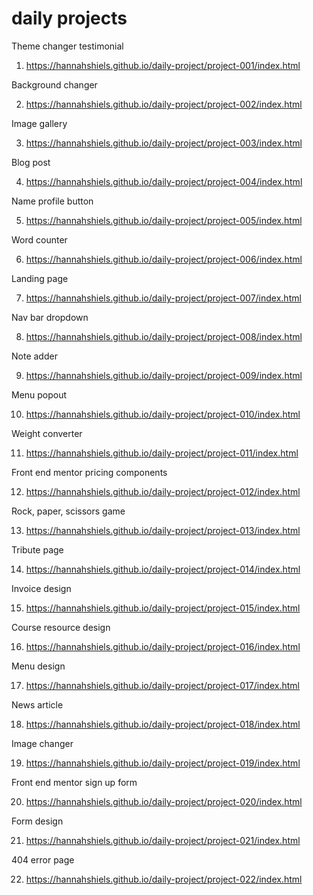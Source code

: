 # daily projects

Theme changer testimonial

1. https://hannahshiels.github.io/daily-project/project-001/index.html

Background changer 

2. https://hannahshiels.github.io/daily-project/project-002/index.html

Image gallery

3. https://hannahshiels.github.io/daily-project/project-003/index.html

Blog post

4. https://hannahshiels.github.io/daily-project/project-004/index.html

Name profile button

5. https://hannahshiels.github.io/daily-project/project-005/index.html

Word counter 

6. https://hannahshiels.github.io/daily-project/project-006/index.html

Landing page

7. https://hannahshiels.github.io/daily-project/project-007/index.html

Nav bar dropdown 

8. https://hannahshiels.github.io/daily-project/project-008/index.html

Note adder 

9. https://hannahshiels.github.io/daily-project/project-009/index.html

Menu popout 

10. https://hannahshiels.github.io/daily-project/project-010/index.html

Weight converter

11. https://hannahshiels.github.io/daily-project/project-011/index.html

Front end mentor pricing components 

12. https://hannahshiels.github.io/daily-project/project-012/index.html

Rock, paper, scissors game 

13. https://hannahshiels.github.io/daily-project/project-013/index.html

Tribute page

14. https://hannahshiels.github.io/daily-project/project-014/index.html

Invoice design 

15. https://hannahshiels.github.io/daily-project/project-015/index.html

Course resource design 

16. https://hannahshiels.github.io/daily-project/project-016/index.html

Menu design

17. https://hannahshiels.github.io/daily-project/project-017/index.html

News article 

18. https://hannahshiels.github.io/daily-project/project-018/index.html

Image changer 

19. https://hannahshiels.github.io/daily-project/project-019/index.html

Front end mentor sign up form 

20. https://hannahshiels.github.io/daily-project/project-020/index.html

Form design 

21. https://hannahshiels.github.io/daily-project/project-021/index.html

404 error page 

22. https://hannahshiels.github.io/daily-project/project-022/index.html







